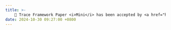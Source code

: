 ```yaml
---
title: >-
    🎉 Trace Framework Paper <i>Mini</i> has been accepted by <a href="https://www.asplos-conference.org/asplos2025/" style="color: #ff00fc;">ASPLOS'25</a> (118/587). Congras to Haiyu! 
date: 2024-10-30 09:27:00 +0800
---
```


<!-- <span class="badge badge-pill badge-info">Featured</span> -->
